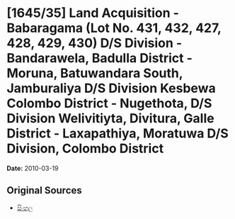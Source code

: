 # [1645/35] Land Acquisition - Babaragama (Lot No. 431, 432, 427, 428, 429, 430) D/S Division - Bandarawela, Badulla District - Moruna, Batuwandara South, Jamburaliya D/S Division Kesbewa Colombo District - Nugethota, D/S Division Welivitiyta, Divitura, Galle District - Laxapathiya, Moratuwa D/S Division, Colombo District

**Date:** 2010-03-19

## Original Sources

- [සිංහල](https://documents.gov.lk/view/extra-gazettes/2010/3/1645-35_S.pdf)

